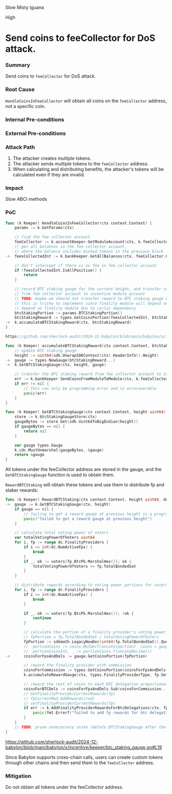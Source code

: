 Slow Misty Iguana

High

# Send coins to feeCollector for DoS attack.


### Summary
Send coins to `feeCollector` for DoS attack.

### Root Cause
`HandleCoinsInFeeCollector` will obtain all coins on the `feeCollector` address, not a specific coin.

### Internal Pre-conditions

### External Pre-conditions

### Attack Path
1. The attacker creates multiple tokens.
2. The attacker sends multiple tokens to the `feeCollector` address.
3. When calculating and distributing benefits, the attacker's tokens will be calculated even if they are invalid.

### Impact
Slow ABCI methods

### PoC

```go
func (k Keeper) HandleCoinsInFeeCollector(ctx context.Context) {
	params := k.GetParams(ctx)

	// find the fee collector account
	feeCollector := k.accountKeeper.GetModuleAccount(ctx, k.feeCollectorName)
	// get all balances in the fee collector account,
	// where the balance includes minted tokens in the previous block
->	feesCollectedInt := k.bankKeeper.GetAllBalances(ctx, feeCollector.GetAddress())

	// don't intercept if there is no fee in fee collector account
	if !feesCollectedInt.IsAllPositive() {
		return
	}

	// record BTC staking gauge for the current height, and transfer corresponding amount
	// from fee collector account to incentive module account
	// TODO: maybe we should not transfer reward to BTC staking gauge before BTC staking is activated
	// this is tricky to implement since finality module will depend on incentive and incentive cannot
	// depend on finality module due to cyclic dependency
	btcStakingPortion := params.BTCStakingPortion()
	btcStakingReward := types.GetCoinsPortion(feesCollectedInt, btcStakingPortion)
->	k.accumulateBTCStakingReward(ctx, btcStakingReward)
}

https://github.com/sherlock-audit/2024-12-babylon/blob/main/babylon/x/incentive/keeper/intercept_fee_collector.go#L20

func (k Keeper) accumulateBTCStakingReward(ctx context.Context, btcStakingReward sdk.Coins) {
	// update BTC staking gauge
	height := uint64(sdk.UnwrapSDKContext(ctx).HeaderInfo().Height)
->	gauge := types.NewGauge(btcStakingReward...)
->	k.SetBTCStakingGauge(ctx, height, gauge)

	// transfer the BTC staking reward from fee collector account to incentive module account
	err := k.bankKeeper.SendCoinsFromModuleToModule(ctx, k.feeCollectorName, types.ModuleName, btcStakingReward)
	if err != nil {
		// this can only be programming error and is unrecoverable
		panic(err)
	}
}

func (k Keeper) GetBTCStakingGauge(ctx context.Context, height uint64) *types.Gauge {
	store := k.btcStakingGaugeStore(ctx)
	gaugeBytes := store.Get(sdk.Uint64ToBigEndian(height))
	if gaugeBytes == nil {
		return nil
	}

	var gauge types.Gauge
	k.cdc.MustUnmarshal(gaugeBytes, &gauge)
	return &gauge
}
```


All tokens under the feeCollector address are stored in the gauge, and the `GetBTCStakingGauge` function is used to obtain them.

`RewardBTCStaking` will obtain these tokens and use them to distribute fp and staker rewards:

```go
func (k Keeper) RewardBTCStaking(ctx context.Context, height uint64, dc *ftypes.VotingPowerDistCache, voters map[string]struct{}) {
->	gauge := k.GetBTCStakingGauge(ctx, height)
	if gauge == nil {
		// failing to get a reward gauge at previous height is a programming error
		panic("failed to get a reward gauge at previous height")
	}

	// calculate total voting power of voters
	var totalVotingPowerOfVoters uint64
	for i, fp := range dc.FinalityProviders {
		if i >= int(dc.NumActiveFps) {
			break
		}
		if _, ok := voters[fp.BtcPk.MarshalHex()]; ok {
			totalVotingPowerOfVoters += fp.TotalBondedSat 
		}
	}

	// distribute rewards according to voting power portions for voters
	for i, fp := range dc.FinalityProviders {
		if i >= int(dc.NumActiveFps) {
			break
		}

		if _, ok := voters[fp.BtcPk.MarshalHex()]; !ok {
			continue
		}

		// calculate the portion of a finality provider's voting power out of the total voting power of the voters
		// fpPortion = fp.TotalBondedSat / totalVotingPowerOfVoters
		fpPortion := sdkmath.LegacyNewDec(int64(fp.TotalBondedSat)).QuoTruncate(sdkmath.LegacyNewDec(int64(totalVotingPowerOfVoters)))
		//	portionCoins := coins.MulDecTruncate(portion)  coins = gauge.Coins
	    //  portionCoinsInt, _ := portionCoins.TruncateDecimal()
->		coinsForFpsAndDels := gauge.GetCoinsPortion(fpPortion)

		// reward the finality provider with commission
		coinsForCommission := types.GetCoinsPortion(coinsForFpsAndDels, *fp.Commission)
		k.accumulateRewardGauge(ctx, types.FinalityProviderType, fp.GetAddress(), coinsForCommission)

		// reward the rest of coins to each BTC delegation proportional to its voting power portion
		coinsForBTCDels := coinsForFpsAndDels.Sub(coinsForCommission...)
		// GetFinalityProviderCurrentRewards(fp)
		// fpCurrentRwd.AddRewards(rwd)
		// setFinalityProviderCurrentRewards(fp)
		if err := k.AddFinalityProviderRewardsForBtcDelegations(ctx, fp.GetAddress(), coinsForBTCDels); err != nil {
			panic(fmt.Errorf("failed to add fp rewards for btc delegation %s at height %d: %w", fp.GetAddress().String(), height, err))
		}
	}
	// TODO: prune unnecessary state (delete BTCStakingGauge after the amount is used)
}

```

https://github.com/sherlock-audit/2024-12-babylon/blob/main/babylon/x/incentive/keeper/btc_staking_gauge.go#L19

Since Babylon supports cross-chain calls, users can create custom tokens through other chains and then send them to the `feeCollector` address.

### Mitigation
Do not obtain all tokens under the feeCollector address.
